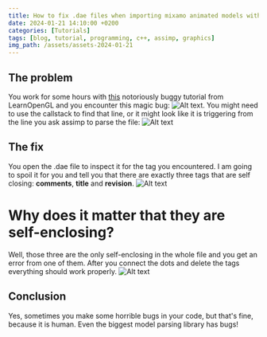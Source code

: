 ```yaml
---
title: How to fix .dae files when importing mixamo animated models with assimp on Linux
date: 2024-01-21 14:10:00 +0200
categories: [Tutorials]
tags: [blog, tutorial, programming, c++, assimp, graphics]
img_path: /assets/assets-2024-01-21
---
```

## The problem
You work for some hours with [this](https://learnopengl.com/Guest-Articles/2020/Skeletal-Animation) notoriously buggy tutorial from LearnOpenGL and you encounter this magic bug: ![Alt text](IPOINT.png). You might need to use the callstack to find that line, or it might look like it is triggering from the line you ask assimp to parse the file: ![Alt text](image-1.webp)

## The fix
You open the .dae file to inspect it for the tag you encountered. I am going to spoil it for you and tell you that there are exactly three tags that are self closing: **comments**, **title** and **revision**.
![Alt text](deletethis.png)
# Why does it matter that they are self-enclosing?
Well, those three are the only self-enclosing in the whole file and you get an error from one of them. After you connect the dots and delete the tags everything should work properly.
![Alt text](ssave.gif)
## Conclusion
Yes, sometimes you make some horrible bugs in your code, but that's fine, because it is human. Even the biggest model parsing library has bugs!